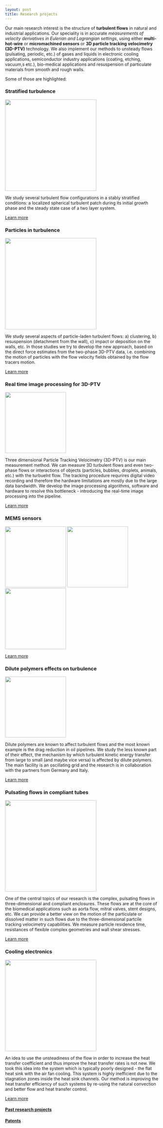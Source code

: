 ```yaml
---
layout: post
title: Research projects
---
```


Our main research interest is the structure of **turbulent flows** in natural and industrial applications. Our speciality is in accurate _measurements of velocity derivatives in Eulerian and Lagrangian settings_, using either **multi-hot-wire** or **micromachined sensors** or **3D particle tracking velocimetry (3D-PTV)** technology. We also implement our methods to unsteady flows (pulsating, periodic, etc.) of gases and liquids in electronic cooling applications, semiconductor industry applications (coating, etching, vacuum,s etc.), bio-medical applications and resuspension of particulate materials from smooth and rough walls.

Some of those are highlighted:


### Stratified turbulence

<img src = "{{ site.baseurl }}/images/stratified_red.jpg" height="300" class="fit img">

We study several turbulent flow configurations in a stably stratified conditions:
a localized spherical turbulent patch during its initial growth phase and the steady
state case of a two layer system.

<a href="research/stratified.html" class="button alt small">Learn more</a>


### Particles in turbulence

<img src = "{{ site.baseurl }}/images/twophase.jpg" height="300" class="fit img">

We study several aspects of particle-laden turbulent flows: a) clustering, b) resuspension (detachment from the wall), c) impact or deposition on the walls, etc. In those studies we try to develop the new approach, based on the direct force estimates from the two-phase 3D-PTV data, i.e. combining the motion of particles with the flow velocity fields obtained by the flow tracers motion.

<a href="research/two_phase.html" class="button alt small">Learn more</a>


### Real time image processing for 3D-PTV


<img src = "{{ site.baseurl }}/images/realtime.jpg" height="200px" class="fit img">

Three dimensional Particle Tracking Velocimetry (3D-PTV) is our main measurement method. We can measure 3D turbulent flows and even two-phase flows or interactions of objects (particles, bubbles, droplets, animals, etc.) with the turbuelnt flow. The tracking procedure requrires digital video recording and therefore the hardware limitations are mostly due to the large data bandwidth. We develop the image processing algorithms, software and hardware to resolve this bottleneck - introducing the real-time image processing into the pipeline.

<a href="research/realtime.html" class="button alt small">Learn more</a>

### MEMS sensors

<img src = "{{ site.baseurl }}/images/yoav_sensor.jpg" height="200px" class="fit img">
<img src = "{{ site.baseurl }}/images/shear1.jpg" height="200px" class="fit img">
<img src = "{{ site.baseurl }}/images/P1010129.JPG" height="200px" class="fit img">

<a href="research/mems.html" class="button alt small">Learn more</a>

<!-- ### Lid driven cavity


<img src = "{{ site.baseurl }}/images/assembly_belt_large_aquarium.jpg" width = "140px" height="140px" class="img-circle">


<p>
	Lid driven cavity (LDC) is one of the kernel cases in stability analysis. This is a great example of the flow in which the flow is stable at low Reynolds numbers and it is relatively easy to follow the evolution of the flow through a set of bifurcations until the transition to turbulence. We use the LDC flow in studies of particle resuspension under shear, mixing, instability and few practical applications.

</p> <a href="cresearch/avity.html"> <button type="button" class="btn btn-info btn-sm">More ...</button></a> -->



### Dilute polymers effects on turbulence

<img src = "{{ site.baseurl }}/images/polymers.jpg" height="200" class="fit img">

Dilute polymers are known to affect turbulent flows and the most known example is the drag reduction in oil pipelines. We study the less known part of their effect, the mechanism by which turbulent kinetic energy transfer from large to small (and maybe vice versa) is affected by dilute polymers. The main facility is an oscillating grid and the research is in collaboration with the partners from Germany and Italy.

<a href="research/polymers.html" class="button alt small">Learn more</a>




### Pulsating flows in compliant tubes

<img src = "{{ site.baseurl }}/images/profiles_700_quiver.jpg" height="300" class="fit img">

One of the central topics of our research is the complex, pulsating flows in three-dimensional and compliant enclosures. These flows are at the core of the biomedical applications such as aorta flow, mitral valves, stent designs, etc. We can provide a better view on the motion of the particulate or dissolved matter in such flows due to the three-dimensional partcile tracking velocimetry capabilities. We measure particle residence time, resistances of flexible complex geometries and wall shear stresses.

<a href="research/pulsating.html" class="button alt small">Learn more</a>


### Cooling electronics


<img src = "{{ site.baseurl }}/images/cooling2.jpg" height = "300" class="fit img">

An idea to use the unsteadiness of the flow in order to increase the heat transfer coefficient and thus improve the heat transfer rates is not new. We took this idea into the system which is typically poorly designed - the flat heat sink with the air fan cooling. This system is highly inefficient due to the stagnation zones inside the heat sink channels. Our method is improving the heat transfer efficiency of such systems by re-using the natural convection and better flow and heat transfer control.

<a href="research/cooling.html" class="button alt small">Learn more</a>


#### [Past research projects](past_research.html)

#### [Patents](patents.html)
